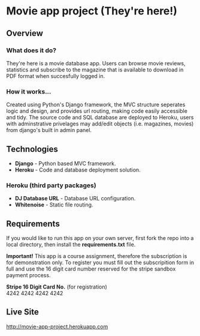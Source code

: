 # Movie app project (They're here!)

## Overview

### What does it do?
They're here is a movie database app. Users can browse movie reviews, statistics
and subscribe to the magazine that is available to download in PDF format when
succesfully logged in.

### How it works...
Created using Python's Django framework, the MVC structure seperates logic and design, and provides url routing, 
making code easily accessible and tidy. The source code and SQL database are deployed to Heroku, users with adminstrative 
privelages may add/edit objects (i.e. magazines, movies) from django's built in admin panel. 

## Technologies
- **Django** - Python based MVC framework. 
- **Heroku** - Code and database deployment solution.

### Heroku (third party packages)
- **DJ Database URL** - Database URL configuration.
- **Whitenoise** - Static file routing.

## Requirements
If you would like to run this app on your own server, first fork the repo into a local directory, then install the **requirements.txt** file.

**Important!** This app is a course assignment, therefore the subscription is for demonstration only.
To register you must fill out the subscripition form in full and use the 16 digit card number
reserved for the stripe sandbox payment process.

**Stripe 16 Digit Card No.** (for registration) <br />
4242 4242 4242 4242

## Live Site
http://movie-app-project.herokuapp.com

